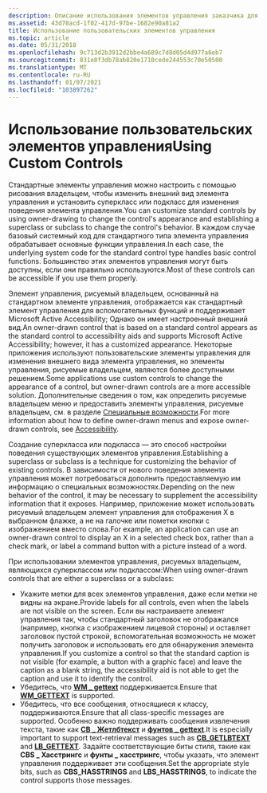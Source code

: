 ```yaml
---
description: Описание использования элементов управления заказчика для планшетных ПК.
ms.assetid: 43d78acd-1f02-417d-97be-1682e90a81a2
title: Использование пользовательских элементов управления
ms.topic: article
ms.date: 05/31/2018
ms.openlocfilehash: 9c713d2b3912d2bbe4a689c7d8d05d4d977a6eb7
ms.sourcegitcommit: 831e8f3db78ab820e1710cede244553c70e50500
ms.translationtype: MT
ms.contentlocale: ru-RU
ms.lasthandoff: 01/07/2021
ms.locfileid: "103897262"
---
```

# <a name="using-custom-controls"></a><span data-ttu-id="7a7e8-103">Использование пользовательских элементов управления</span><span class="sxs-lookup"><span data-stu-id="7a7e8-103">Using Custom Controls</span></span>

<span data-ttu-id="7a7e8-104">Стандартные элементы управления можно настроить с помощью рисования владельцем, чтобы изменить внешний вид элемента управления и установить суперкласс или подкласс для изменения поведения элемента управления.</span><span class="sxs-lookup"><span data-stu-id="7a7e8-104">You can customize standard controls by using owner-drawing to change the control's appearance and establishing a superclass or subclass to change the control's behavior.</span></span> <span data-ttu-id="7a7e8-105">В каждом случае базовый системный код для стандартного типа элемента управления обрабатывает основные функции управления.</span><span class="sxs-lookup"><span data-stu-id="7a7e8-105">In each case, the underlying system code for the standard control type handles basic control functions.</span></span> <span data-ttu-id="7a7e8-106">Большинство этих элементов управления могут быть доступны, если они правильно используются.</span><span class="sxs-lookup"><span data-stu-id="7a7e8-106">Most of these controls can be accessible if you use them properly.</span></span>

<span data-ttu-id="7a7e8-107">Элемент управления, рисуемый владельцем, основанный на стандартном элементе управления, отображается как стандартный элемент управления для вспомогательных функций и поддерживает Microsoft Active Accessibility; Однако он имеет настроенный внешний вид.</span><span class="sxs-lookup"><span data-stu-id="7a7e8-107">An owner-drawn control that is based on a standard control appears as the standard control to accessibility aids and supports Microsoft Active Accessibility; however, it has a customized appearance.</span></span> <span data-ttu-id="7a7e8-108">Некоторые приложения используют пользовательские элементы управления для изменения внешнего вида элемента управления, но элементы управления, рисуемые владельцем, являются более доступными решением.</span><span class="sxs-lookup"><span data-stu-id="7a7e8-108">Some applications use custom controls to change the appearance of a control, but owner-drawn controls are a more accessible solution.</span></span> <span data-ttu-id="7a7e8-109">Дополнительные сведения о том, как определить рисуемые владельцем меню и предоставить элементы управления, рисуемые владельцем, см. в разделе [Специальные возможности](../accessibility/accessibility.md).</span><span class="sxs-lookup"><span data-stu-id="7a7e8-109">For more information about how to define owner-drawn menus and expose owner-drawn controls, see [Accessibility](../accessibility/accessibility.md).</span></span>

<span data-ttu-id="7a7e8-110">Создание суперкласса или подкласса — это способ настройки поведения существующих элементов управления.</span><span class="sxs-lookup"><span data-stu-id="7a7e8-110">Establishing a superclass or subclass is a technique for customizing the behavior of existing controls.</span></span> <span data-ttu-id="7a7e8-111">В зависимости от нового поведения элемента управления может потребоваться дополнить предоставляемую им информацию о специальных возможностях.</span><span class="sxs-lookup"><span data-stu-id="7a7e8-111">Depending on the new behavior of the control, it may be necessary to supplement the accessibility information that it exposes.</span></span> <span data-ttu-id="7a7e8-112">Например, приложение может использовать рисуемый владельцем элемент управления для отображения X в выбранном флажке, а не на галочке или пометки кнопки с изображением вместо слова.</span><span class="sxs-lookup"><span data-stu-id="7a7e8-112">For example, an application can use an owner-drawn control to display an X in a selected check box, rather than a check mark, or label a command button with a picture instead of a word.</span></span>

<span data-ttu-id="7a7e8-113">При использовании элементов управления, рисуемых владельцем, являющихся суперклассом или подклассом:</span><span class="sxs-lookup"><span data-stu-id="7a7e8-113">When using owner-drawn controls that are either a superclass or a subclass:</span></span>

-   <span data-ttu-id="7a7e8-114">Укажите метки для всех элементов управления, даже если метки не видны на экране.</span><span class="sxs-lookup"><span data-stu-id="7a7e8-114">Provide labels for all controls, even when the labels are not visible on the screen.</span></span> <span data-ttu-id="7a7e8-115">Если вы настраиваете элемент управления так, чтобы стандартный заголовок не отображался (например, кнопка с изображением лицевой стороны) и оставляет заголовок пустой строкой, вспомогательная возможность не может получить заголовок и использовать его для обнаружения элемента управления.</span><span class="sxs-lookup"><span data-stu-id="7a7e8-115">If you customize a control so that the standard caption is not visible (for example, a button with a graphic face) and leave the caption as a blank string, the accessibility aid is not able to get the caption and use it to identify the control.</span></span>
-   <span data-ttu-id="7a7e8-116">Убедитесь, что [**WM \_ gettext**](../winmsg/wm-gettext.md) поддерживается.</span><span class="sxs-lookup"><span data-stu-id="7a7e8-116">Ensure that [**WM\_GETTEXT**](../winmsg/wm-gettext.md) is supported.</span></span>
-   <span data-ttu-id="7a7e8-117">Убедитесь, что все сообщения, относящиеся к классу, поддерживаются.</span><span class="sxs-lookup"><span data-stu-id="7a7e8-117">Ensure that all class-specific messages are supported.</span></span> <span data-ttu-id="7a7e8-118">Особенно важно поддерживать сообщения извлечения текста, такие как [**CB \_ Жетлбтекст**](../controls/cb-getlbtext.md) и [**фунтов \_ gettext**](../controls/lb-gettext.md).</span><span class="sxs-lookup"><span data-stu-id="7a7e8-118">It is especially important to support text-retrieval messages such as [**CB\_GETLBTEXT**](../controls/cb-getlbtext.md) and [**LB\_GETTEXT**](../controls/lb-gettext.md).</span></span> <span data-ttu-id="7a7e8-119">Задайте соответствующие биты стиля, такие как **CBS \_ Хасстрингс** и **фунты \_ хасстрингс**, чтобы указать, что элемент управления поддерживает эти сообщения.</span><span class="sxs-lookup"><span data-stu-id="7a7e8-119">Set the appropriate style bits, such as **CBS\_HASSTRINGS** and **LBS\_HASSTRINGS**, to indicate the control supports those messages.</span></span>

 

 
